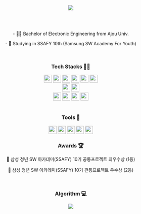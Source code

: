 <div align="center">
<img src="https://capsule-render.vercel.app/api?type=transparent&color=timeAuto&height=100&section=header&text=UNZO&fontSize=80" />
</div>


<br>
<br>

<div align="center">
    <br>
    <p>- 👨‍🎓 Bachelor of Electronic Engineering from Ajou Univ.</p>
    <p>- 📖 Studying in SSAFY 10th (Samsung SW Academy For Youth)</p>
</div>


<br>

<div align="center">
<h3>Tech Stacks 💪🏻</h3>
<img src="https://img.shields.io/badge/React-61DAFB?style=flat-square&logo=React&logoColor=black" height="25"/></a>
<img src="https://img.shields.io/badge/Vue3-4FC08D?style=flat-square&logo=vuedotjs&logoColor=white" height="25"/></a>
<img src="https://img.shields.io/badge/html5-E34F26?style=flat-square&logo=html5&logoColor=white" height="25"/></a>
<img src="https://img.shields.io/badge/Sass-CC6699?style=flat-square&logo=Sass&logoColor=white" height="25"/></a>
<img src="https://img.shields.io/badge/css3-1572B6?style=flat-square&logo=css3&logoColor=white" height="25"/></a>
<img src="https://img.shields.io/badge/Tailwind CSS-06B6D4?style=flat-square&logo=Tailwind CSS&logoColor=white" height="25"/></a>
<br>
<img src="https://img.shields.io/badge/SQLite-003B57?style=flat-square&logo=sqlite&logoColor=white" height="25"/></a>
<img src="https://img.shields.io/badge/Django-092E20?style=flat-square&logo=django&logoColor=white" height="25"/></a>
<br>
<img src="https://shields.io/badge/TypeScript-3178C6?logo=TypeScript&logoColor=FFF&style=flat-square" height="25"/></a>
<img src="https://img.shields.io/badge/Javascript-F7DF1E?style=flat-square&logo=javascript&logoColor=white" height="25"/></a>
<img src="https://img.shields.io/badge/Python-3776AB?style=flat-square&logo=Python&logoColor=white" height="25"/></a>
<img src="https://img.shields.io/badge/C++-00599C?style=flat-square&logo=C%2B%2B&logoColor=white" height="25"/></a>
</div>


<br>

<div align="center">
<h3>Tools 🔧</h3>
<img src="https://img.shields.io/badge/Git-F05032?style=flat-square&logo=git&logoColor=white" height="25"/></a>
<img src="https://img.shields.io/badge/Visual%20Studio%20Code-007ACC?style=flat-square&logo=visualstudiocode&logoColor=white" height="25"/></a>
<img src="https://img.shields.io/badge/Visual Studio-5C2D91?style=flat-square&logo=Visual Studio&logoColor=white" height="25"/>
<img src="https://img.shields.io/badge/Pycharm-006600?style=flat-square&logo=pycharm&logoColor=white" height="25"/></a>
<img src="https://img.shields.io/badge/WebStorm-000000?style=flat-square&logo=WebStorm&logoColor=white" height="25"/></a>


<br>

<div align="center">
<h3>Awards 🏆</h3>
<p>🥇 삼성 청년 SW 아카데미(SSAFY) 10기 공통프로젝트 최우수상 (1등)</p>
<p>🏅 삼성 청년 SW 아카데미(SSAFY) 10기 관통프로젝트 우수상 (2등)</p>
</div>


<br>

<div align="center">
<h3>Algorithm 💻</h3>
<img src="http://mazassumnida.wtf/api/v2/generate_badge?boj=lyj000720"> 
</div>
